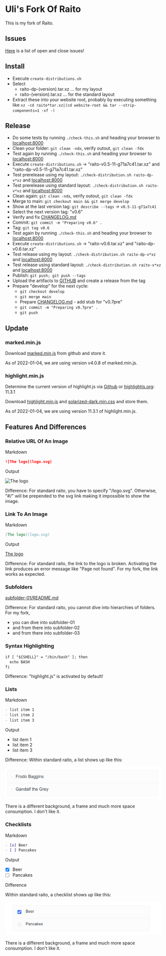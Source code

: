 Uli's Fork Of Raito
===================

This is my fork of Raito.

## Issues

[Here](issues/) is a list of open and close issues!

## Install

- Execute `create-distributions.sh`
- Select
    - raito-dp-(version).tar.xz ... for my layout
    - raito-(version).tar.xz ... for the standard layout
- Extract these into your website root, probably
  by executing something like
  `xz -cd raito*tar.xz|(cd website-root && tar --strip-components=1 -xf -)`

## Release

- Do some tests by running `./check-this.sh` and heading your browser to [localhost:8000](http://localhost:8000)
- Clean your folder: `git clean -ndx`, verify outout, `git clean -fdx`
- Test again by running `./check-this.sh` and heading your browser to [localhost:8000](http://localhost:8000)
- Execute `create-distributions.sh` -> "raito-v0.5-11-g71a7c41.tar.xz" and "raito-dp-v0.5-11-g71a7c41.tar.xz"
- Test prerelease using my layout: `./check-distribution.sh raito-dp-v*xz` and [localhost:8000](http://localhost:8000)
- Test prerelease using standard layout: `./check-distribution.sh raito-v*xz` and [localhost:8000](http://localhost:8000)
- Clean again: `git clean -ndx`, verify outout, `git clean -fdx`
- Merge to main: `git checkout main && git merge develop`
- Show at the last version tag: `git describe --tags`  -> `v0.5-11-g71a7c41`
- Select the next version tag: "v0.6"
- Verify and fix [CHANGELOG.md](CHANGELOG.md)
- Commit: `git commit -m "Preparing v0.6" .`
- Tag: `git tag v0.6`
- Test again by running `./check-this.sh` and heading your browser to [localhost:8000](http://localhost:8000)
- Execute `create-distributions.sh` -> "raito-v0.6.tar.xz" and "raito-dp-v0.6.tar.xz"
- Test release using my layout: `./check-distribution.sh raito-dp-v*xz` and [localhost:8000](http://localhost:8000)
- Test release using standard layout: `./check-distribution.sh raito-v*xz` and [localhost:8000](http://localhost:8000)
- Publish: `git push; git push --tags`
- Upload the artifacts to [GITHUB](https://...) and create a release from the tag
- Prepare "develop" for the next cycle:
    - `git checkout develop`
    - `git merge main`
    - Prepare [CHANGELOG.md](CHANGELOG.md) - add stub for "v0.7pre"
    - `git commit -m "Preparing v0.7pre" .`
    - `git push`

## Update

### marked.min.js

Download [marked.min.js](https://raw.githubusercontent.com/markedjs/marked/master/marked.min.js) from github
and store it.

As of 2022-01-04, we are using version v4.0.8 of marked.min.js.

### highlight.min.js

Determine the current version of highlight.js via [Github](https://github.com/highlightjs/highlight.js/releases)
or [highlightjs.org](https://highlightjs.org/): 11.3.1

Download [highlight.min.js](https://cdnjs.cloudflare.com/ajax/libs/highlight.js/11.3.1/highlight.min.js)
and [solarized-dark.min.css](https://cdnjs.cloudflare.com/ajax/libs/highlight.js/11.3.1/styles/base16/solarized-dark.min.css)
and store them.

As of 2022-01-04, we are using version 11.3.1 of highlight.min.js.

## Features And Differences

### Relative URL Of An Image

Markdown

```md
![The logo](logo.svg)
```

Output

![The logo](logo.svg)

Difference: For standard raito, you have to specify "/logo.svg". Otherwise,
"#/" will be prepended to the svg link making it impossible to show the image.

### Link To An Image

Markdown

```md
[The logo](logo.svg)
````

Output

[The logo](logo.svg)

Difference: For standard raito, the link to the logo is broken. Activating the link
produces an error message like "Page not found". For my fork, the link works as expected.

### Subfolders

[subfolder-01/README.md](subfolder-01/README.md)

Difference: For standard raito, you cannot dive into hierarchies of folders.
For my fork,

- you can dive into subfolder-01
- and from there into subfolder-02
- and from there into subfolder-03

### Syntax Highlighting

```shell
if [ "${SHELL}" = "/bin/bash" ]; then
  echo BASH
fi  
```

Difference: "highlight.js" is activated by default!

### Lists

Markdown

```markdown
- list item 1
- list item 2
- list item 3
```

Output

- list item 1
- list item 2
- list item 3

Difference: Within standard raito, a list shows
up like this:

![raito list](raito-list.png)

There is a different background, a frame and much more space consumption.
I don't like it.

### Checklists

Markdown

```markdown
- [x] Beer
- [ ] Pancakes
```

Output

- [x] Beer
- [ ] Pancakes

Difference

Within standard raito, a checklist shows
up like this:

![raito checklist](raito-checklist.png)

There is a different background, a frame and much more space consumption.
I don't like it.
